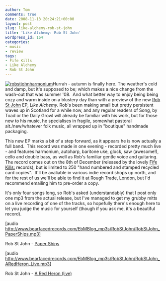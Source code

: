 ```yaml
---
author: Tom
comments: true
date: 2008-11-13 20:24:21+00:00
layout: post
slug: like-alchemy-rob-st-john
title: 'Like Alchemy: Rob St John'
wordpress_id: 164
categories:
- music
- review
tags: 
- Fife Kills
- Like Alchemy
- Rob St John
---
```


[![robstjohnharmonium](http://eatenbymonsters.files.wordpress.com/2008/11/robstjohnharmonium.jpg?w=300)](http://eatenbymonsters.files.wordpress.com/2008/11/robstjohnharmonium.jpg)Hurrah - autumn is finally here. The weather's cold and damp, but it's supposed to be; which makes a nice change from the wash-out that was summer '08.  And what better way to enjoy being being cozy and warm inside on a blustery day than with a preview of the new [Rob St John](http://www.myspace.com/robstjohn) EP, _Like Alchemy._ Rob's been making small but pretty persistent waves up in Scotland for a while now, and any regular readers of Song, by Toad or the Daily Growl will already be familiar with his work, but for those new to his music, he specialises in fragile, somewhat pastoral alt./new/whatever folk music, all wrapped up in "boutique" handmade packaging.

This new EP marks a bit of a step forward, as it appears he is now actually a full band.  This record was made in one evening - recorded pretty much live - and features harmonium, autoharp, baritone uke, glock, saw (awesome!), cello and double bass, as well as Rob's familiar gentle voice and guitaring.  The record comes out on the 8th of December (released by the lovely [Fife Kills:](http://www.myspace.com/fifekills) records), but is limited to 250 "hand numbered and stamped recycled card copies".  It'll be avaliable in various indie record shops up north, and for the rest of us we'll be able to find it at Rough Trade, London, but I'd recommend emailing him to pre-order a copy.

It's only four songs long, so Rob's asked (understandably) that I post only one mp3 from the actual release, but I've managed to get my grubby mitts on a live recording of one of the tracks, so hopefully there's enough here to let you judge the music for yourself (though if you ask me, it's a beautiful record).

[audio http://www.bearfacedrecords.com/EbMBlog_mp3s/RobStJohn/RobStJohn_PaperShips.mp3]

Rob St John - [Paper Ships](http://www.bearfacedrecords.com/EbMBlog_mp3s/RobStJohn/RobStJohn_PaperShips.mp3)

[audio http://www.bearfacedrecords.com/EbMBlog_mp3s/RobStJohn/RobStJohn_ARedHeron_Live.mp3]

Rob St John - [A Red Heron (live)](http://www.bearfacedrecords.com/EbMBlog_mp3s/RobStJohn/RobStJohn_ARedHeron_Live.mp3)
